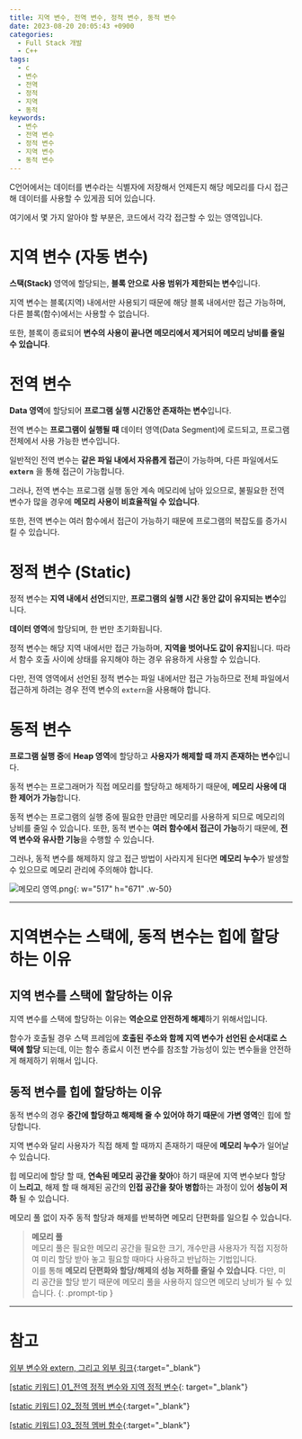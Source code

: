 ```yaml
---
title: 지역 변수, 전역 변수, 정적 변수, 동적 변수
date: 2023-08-20 20:05:43 +0900
categories:
  - Full Stack 개발
  - C++
tags:
  - c
  - 변수
  - 전역
  - 정적
  - 지역
  - 동적
keywords:
  - 변수
  - 전역 변수
  - 정적 변수
  - 지역 변수
  - 동적 변수
---
```


C언어에서는 데이터를 변수라는 식별자에 저장해서 언제든지 해당 메모리를 다시 접근해 데이터를 사용할 수 있게끔 되어 있습니다.

여기에서 몇 가지 알아야 할 부분은, 코드에서 각각 접근할 수 있는 영역입니다.



# 지역 변수 (자동 변수)

<span class="keyword">**스택(Stack)**</span> 영역에 할당되는, **블록 안으로 사용 범위가 제한되는 변수**입니다.

지역 변수는 블록(지역) 내에서만 사용되기 때문에 해당 블록 내에서만 접근 가능하며, 다른 블록(함수)에서는 사용할 수 없습니다.

또한, 블록이 종료되어 <span class="font_highlight">**변수의 사용이 끝나면 메모리에서 제거되어 메모리 낭비를 줄일 수 있습니다**</span>.

# 전역 변수

<span class="keyword">**Data 영역**</span>에 할당되어 **프로그램 실행 시간동안 존재하는 변수**입니다.

전역 변수는 **프로그램이 실행될 때** 데이터 영역(Data Segment)에 로드되고, 프로그램 전체에서 사용 가능한 변수입니다. 

일반적인 전역 변수는 **같은 파일 내에서 자유롭게 접근**이 가능하며, 다른 파일에서도 **`extern`** 을 통해 접근이 가능합니다.

그러나, 전역 변수는 프로그램 실행 동안 계속 메모리에 남아 있으므로, 불필요한 전역 변수가 많을 경우에 **메모리 사용이 비효율적일 수 있습니다**.

또한, 전역 변수는 여러 함수에서 접근이 가능하기 때문에 프로그램의 복잡도를 증가시킬 수 있습니다.

# 정적 변수 (Static)

정적 변수는 **지역 내에서 선언**되지만, <span class="font_highlight">**프로그램의 실행 시간 동안 값이 유지되는 변수**</span>입니다.

<span class="keyword">**데이터 영역**</span>에 할당되며, 한 번만 초기화됩니다.

정적 변수는 해당 지역 내에서만 접근 가능하며, **지역을 벗어나도 값이 유지**됩니다. 따라서 함수 호출 사이에 상태를 유지해야 하는 경우 유용하게 사용할 수 있습니다.

다만, 전역 영역에서 선언된 정적 변수는 파일 내에서만 접근 가능하므로 전체 파일에서 접근하게 하려는 경우 전역 변수의 `extern`을 사용해야 합니다.

# 동적 변수

**프로그램 실행 중**에 <span class="keyword">**Heap 영역**</span>에 할당하고 <span class="font_highlight">**사용자가 해제할 때 까지 존재하는 변수**</span>입니다.

동적 변수는 프로그래머가 직접 메모리를 할당하고 해제하기 때문에, **메모리 사용에 대한 제어가 가능**합니다.

동적 변수는 프로그램의 실행 중에 필요한 만큼만 메모리를 사용하게 되므로 메모리의 낭비를 줄일 수 있습니다. 또한, 동적 변수는 **여러 함수에서 접근이 가능**하기 때문에, **전역 변수와 유사한 기능**을 수행할 수 있습니다.

그러나, 동적 변수를 해제하지 않고 접근 방법이 사라지게 된다면 **메모리 누수**가 발생할 수 있으므로 메모리 관리에 주의해야 합니다.

![메모리 영역.png](https://i.postimg.cc/fWqvtq2v/image.png){: w="517" h="671" .w-50}

---

# 지역변수는 스택에, 동적 변수는 힙에 할당하는 이유

## 지역 변수를 **스택**에 할당하는 이유

지역 변수를 <span class="keyword">스택</span>에 할당하는 이유는 <span class="font_highlight">**역순으로 안전하게 해제**</span>하기 위해서입니다.

함수가 호출될 경우 <span class="keyword">스택 프레임</span>에 **호출된 주소와 함께 지역 변수가 선언된 순서대로 스택에 할당** 되는데, 이는 함수 종료시 이전 변수를 참조할 가능성이 있는 변수들을 안전하게 해제하기 위해서 입니다.

## 동적 변수를 **힙**에 할당하는 이유

동적 변수의 경우 **중간에 할당하고 해제해 줄 수 있어야 하기 때문**에 **가변 영역**인 <span class="keyword">힙</span>에 할당합니다.

지역 변수와 달리 사용자가 직접 해제 할 때까지 존재하기 때문에 **메모리 누수**가 일어날 수 있습니다.

힙 메모리에 할당 할 때, **연속된 메모리 공간을 찾아**야 하기 때문에 지역 변수보다 할당이 **느리고**, 해제 할 때 해제된 공간의 **인접 공간을 찾아 병합**하는 과정이 있어 **성능이 저하** 될 수 있습니다.

메모리 풀 없이 자주 동적 할당과 해제를 반복하면 <span class="important">메모리 단편화</span>를 일으킬 수 있습니다.


> **메모리 풀**
> <br> 메모리 풀은 필요한 메모리 공간을 필요한 크기, 개수만큼 사용자가 직접 지정하여 미리 할당 받아 놓고 필요할 때마다 사용하고 반납하는 기법입니다.
> <br> 이를 통해 **메모리 단편화와 할당/해제의 성능 저하를 줄일 수 있습니다**. 다만, 미리 공간을 할당 받기 때문에 메모리 풀을 사용하지 않으면 메모리 낭비가 될 수 있습니다.
{: .prompt-tip }



---

# 참고

[외부 변수와 extern, 그리고 외부 링크](/posts/%EC%99%B8%EB%B6%80-%EB%B3%80%EC%88%98%EC%99%80-extern-%EA%B7%B8%EB%A6%AC%EA%B3%A0-%EC%99%B8%EB%B6%80-%EB%A7%81%ED%81%AC/){:target="_blank"}

[[static 키워드] 01_전역 정적 변수와 지역 정적 변수](/posts/static-01-%EC%A0%84%EC%97%AD-%EC%A0%95%EC%A0%81-%EB%B3%80%EC%88%98%EC%99%80-%EC%A7%80%EC%97%AD-%EC%A0%95%EC%A0%81-%EB%B3%80%EC%88%98/){: target="_blank"}

[[static 키워드] 02_정적 멤버 변수](/posts/static-02-%EC%A0%95%EC%A0%81-%EB%A9%A4%EB%B2%84-%EB%B3%80%EC%88%98/){:target="_blank"}

[[static 키워드] 03_정적 멤버 함수](/posts/static-03-%EC%A0%95%EC%A0%81-%EB%A9%A4%EB%B2%84-%ED%95%A8%EC%88%98/){:target="_blank"}